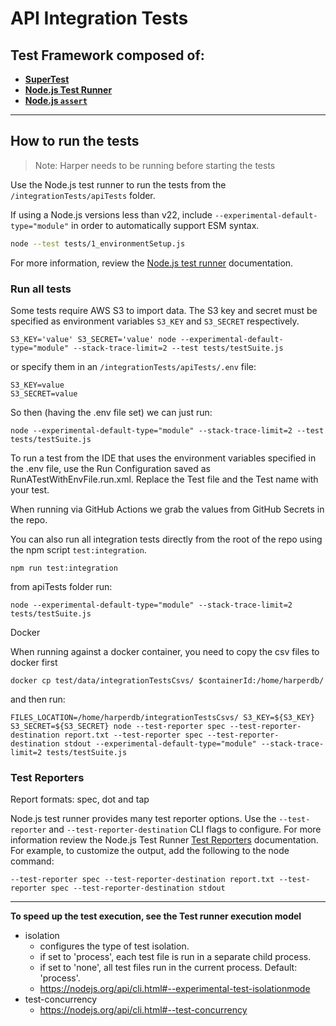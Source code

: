 # API Integration Tests

## Test Framework composed of: 
* [**SuperTest**](https://www.npmjs.com/package/supertest)
* [**Node.js Test Runner**](http://nodejs.org/docs/latest/api/test.html)
* [**Node.js `assert`**](https://nodejs.org/docs/latest/api/assert.html)

***

## How to run the tests

> Note: Harper needs to be running before starting the tests

Use the Node.js test runner to run the tests from the `/integrationTests/apiTests` folder.

If using a Node.js versions less than v22, include `--experimental-default-type="module"` in order to automatically support ESM syntax. 

```sh
node --test tests/1_environmentSetup.js
```

For more information, review the [Node.js test runner](https://nodejs.org/docs/latest/api/test.html#running-tests-from-the-command-line) documentation.


### Run all tests

Some tests require AWS S3 to import data. The S3 key and secret must be specified as environment variables `S3_KEY` and `S3_SECRET` respectively.

```S3_KEY='value' S3_SECRET='value' node --experimental-default-type="module" --stack-trace-limit=2 --test tests/testSuite.js```

or specify them in an `/integrationTests/apiTests/.env` file:
```
S3_KEY=value
S3_SECRET=value
```
So then (having the .env file set) we can just run:
```
node --experimental-default-type="module" --stack-trace-limit=2 --test tests/testSuite.js
```
To run a test from the IDE that uses the environment variables specified in the .env file, use the Run Configuration saved as RunATestWithEnvFile.run.xml.
Replace the Test file and the Test name with your test.  

When running via GitHub Actions we grab the values from GitHub Secrets in the repo.

You can also run all integration tests directly from the root of the repo using the npm script `test:integration`.
```
npm run test:integration
```

from apiTests folder run:
```
node --experimental-default-type="module" --stack-trace-limit=2 tests/testSuite.js
```

Docker

When running against a docker container, you need to copy the csv files to docker first
```
docker cp test/data/integrationTestsCsvs/ $containerId:/home/harperdb/
```
and then run:
```
FILES_LOCATION=/home/harperdb/integrationTestsCsvs/ S3_KEY=${S3_KEY} S3_SECRET=${S3_SECRET} node --test-reporter spec --test-reporter-destination report.txt --test-reporter spec --test-reporter-destination stdout --experimental-default-type="module" --stack-trace-limit=2 tests/testSuite.js
```

### Test Reporters

Report formats: spec, dot and tap

Node.js test runner provides many test reporter options. Use the `--test-reporter` and `--test-reporter-destination` CLI flags to configure. For more information review the Node.js Test Runner [Test Reporters](https://nodejs.org/docs/latest/api/test.html#test-reporters) documentation.
For example, to customize the output, add the following to the node command:
```
--test-reporter spec --test-reporter-destination report.txt --test-reporter spec --test-reporter-destination stdout
```

***

**To speed up the test execution, see the Test runner execution model** 
* isolation
  * configures the type of test isolation. 
  * if set to 'process', each test file is run in a separate child process. 
  * if set to 'none', all test files run in the current process. Default: 'process'.
  * https://nodejs.org/api/cli.html#--experimental-test-isolationmode
* test-concurrency
  * https://nodejs.org/api/cli.html#--test-concurrency
